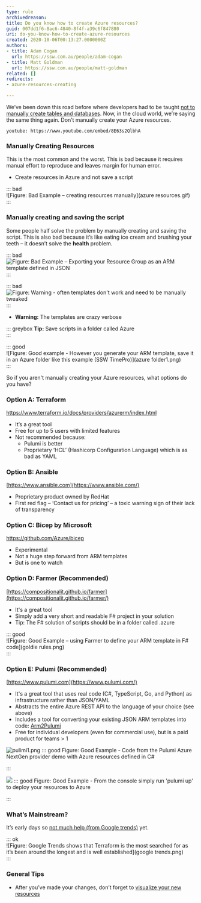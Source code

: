 ```yaml
---
type: rule
archivedreason: 
title: Do you know how to create Azure resources?
guid: 007dd1f6-8ac6-4840-8f4f-a39c6f847880
uri: do-you-know-how-to-create-azure-resources
created: 2020-10-06T00:13:27.0000000Z
authors:
- title: Adam Cogan
  url: https://ssw.com.au/people/adam-cogan
- title: Matt Goldman
  url: https://ssw.com.au/people/matt-goldman
related: []
redirects:
- azure-resources-creating

---
```


We’ve been down this road before where developers had to be taught [not to manually create tables and databases](/_layouts/15/FIXUPREDIRECT.ASPX?WebId=3dfc0e07-e23a-4cbb-aac2-e778b71166a2&TermSetId=07da3ddf-0924-4cd2-a6d4-a4809ae20160&TermId=a4ca7d22-069a-4727-b54a-a1cf1d5a5ef4). Now, in the cloud world, we’re saying the same thing again. Don’t manually create your Azure resources.


`youtube: https://www.youtube.com/embed/8E63s2QlbhA`
 



<!--endintro-->

### Manually Creating Resources


This is the most common and the worst. This is bad because it requires manual effort to reproduce and leaves margin for human error.



* Create resources in Azure and not save a script





::: bad  
![Figure: Bad Example – creating resources manually](azure resources.gif)  
:::

### Manually creating and saving the script




Some people half solve the problem by manually creating and saving the script. This is also bad because it’s like eating ice cream and brushing your teeth – it doesn’t solve the      **health** problem.


::: bad  
![Figure: Bad Example – Exporting your Resource Group as an ARM template defined in JSON](create-azure-bad2.png)  
:::




::: bad  
![Figure: Warning - often templates don't work and need to be manually tweaked](create-azure-bad3.png)  
:::

* **Warning:** The templates are crazy verbose




::: greybox
 **Tip:** Save scripts in a folder called Azure  
:::




::: good  
![Figure: Good example - However you generate your ARM template, save it in an Azure folder like this example (SSW TimePro)](azure folder1.png)  
:::



So if you aren't manually creating your Azure resources, what options do you have?



### Option A: Terraform

https://www.terraform.io/docs/providers/azurerm/index.html

* It’s a great tool
* Free for up to 5 users with limited features
* Not recommended because:
    * Pulumi is better
    * Proprietary ‘HCL’ (Hashicorp Configuration Language) which is as bad as YAML


### Option B: Ansible

[https://www.ansible.com](https://www.ansible.com/)

* Proprietary product owned by RedHat
* First red flag – ‘Contact us for pricing’ – a toxic warning sign of their lack of transparency


### Option C: Bicep by Microsoft


https://github.com/Azure/bicep

* Experimental
* Not a huge step forward from ARM templates
* But is one to watch


### Option D: Farmer (Recommended)


[https://compositionalit.github.io/farmer](https://compositionalit.github.io/farmer/)

* It's a great tool
* Simply add a very short and readable F# project in your solution
* Tip: The F# solution of scripts should be in a folder called .azure





::: good  
![Figure: Good Example – using Farmer to define your ARM template in F# code](goldie rules.png)  
:::

### Option E: Pulumi (Recommended)


[https://www.pulumi.com](https://www.pulumi.com/)

* It's a great tool that uses real code (C#, TypeScript, Go, and Python) as infrastructure rather than JSON/YAML
* Abstracts the entire Azure REST API to the language of your choice (see above)
* Includes a tool for converting your existing JSON ARM templates into code: [Arm2Pulumi](https://www.pulumi.com/arm2pulumi/)
* Free for individual developers (even for commercial use), but is a paid product for teams &gt; 1

![pulimi1.png](pulumi3.png)
::: good
Figure: Good Example - Code from the Pulumi Azure NextGen provider demo with Azure resources defined in C#

:::


![](pulumi2.png)
::: good
Figure: Good Example - From the console simply run 'pulumi up' to deploy your resources to Azure

:::



###  What’s Mainstream?

It’s early days so     [not much help (from Google trends)](https://trends.google.com/trends/explore?q=azure%20pulumi%2cazure%20teraform%2cazure%20ansible%2cazure%20farmer%E2%80%8B) yet.


::: ok  
![Figure: Google Trends shows that Terraform is the most searched for as it’s been around the longest and is well established](google trends.png)  
:::

### General Tips


* After you’ve made your changes, don’t forget to 
      [visualize your new resources](/azure-resources-visualizing)
